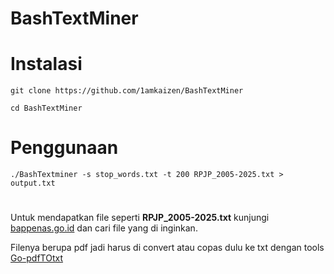 # BashTextMiner

# Instalasi
```
git clone https://github.com/1amkaizen/BashTextMiner
```

```
cd BashTextMiner
```

# Penggunaan

```
./BashTextminer -s stop_words.txt -t 200 RPJP_2005-2025.txt > output.txt
```

# 

Untuk mendapatkan file seperti **RPJP_2005-2025.txt** kunjungi [bappenas.go.id](https://www.bappenas.go.id/ ) dan cari file yang di inginkan. 

Filenya berupa pdf jadi harus di convert atau copas dulu ke txt dengan tools [Go-pdfTOtxt](https://github.com/1amkaizen/Go-pdfTOtxt) 
